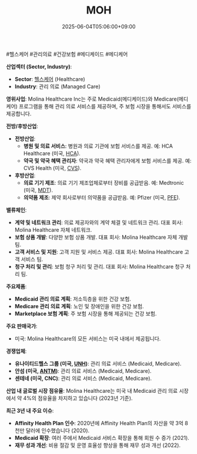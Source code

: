 ﻿---
title: "MOH"
date: 2025-06-04T05:06:00+09:00
lastmod: 2025-06-04T05:06:00+09:00
type: docs
sidebar:
  open: true
weight: 579
---
<div style="display:none">
  <meta property="article:published_time" content="2025-06-03T20:06:00Z" />
  <meta property="article:modified_time" content="2025-06-03T20:06:00Z" />
</div>
#헬스케어 #관리의료 #건강보험 #메디케이드 #메디케어 

**산업섹터 (Sector, Industry)**:

- **Sector**: [헬스케어](/industry-study/2산업헬스케어/) (Healthcare)
- **Industry**: 관리 의료 (Managed Care)

**영위사업**: Molina Healthcare Inc는 주로 Medicaid(메디케이드)와 Medicare(메디케어) 프로그램을 통해 관리 의료 서비스를 제공하며, 주 보험 시장을 통해서도 서비스를 제공합니다.

**전방/후방산업**:

- **전방산업**:
    - **병원 및 의료 서비스**: 병원과 의료 기관에 보험 서비스를 제공. 예: HCA Healthcare (미국, [HCA](/company-analysis/hca/)).
    - **약국 및 약국 혜택 관리자**: 약국과 약국 혜택 관리자에게 보험 서비스를 제공. 예: CVS Health (미국, [CVS](/company-analysis/cvs/)).
- **후방산업**:
    - **의료 기기 제조**: 의료 기기 제조업체로부터 장비를 공급받음. 예: Medtronic (미국, [MDT](/company-analysis/mdt/)).
    - **의약품 제조**: 제약 회사로부터 의약품을 공급받음. 예: Pfizer (미국, [PFE](/company-analysis/pfe/)).

**밸류체인**:

- **계약 및 네트워크 관리**: 의료 제공자와의 계약 체결 및 네트워크 관리. 대표 회사: Molina Healthcare 자체 네트워크.
- **보험 상품 개발**: 다양한 보험 상품 개발. 대표 회사: Molina Healthcare 자체 개발팀.
- **고객 서비스 및 지원**: 고객 지원 및 서비스 제공. 대표 회사: Molina Healthcare 고객 서비스 팀.
- **청구 처리 및 관리**: 보험 청구 처리 및 관리. 대표 회사: Molina Healthcare 청구 처리 팀.

**주요제품**:

- **Medicaid 관리 의료 계획**: 저소득층을 위한 건강 보험.
- **Medicare 관리 의료 계획**: 노인 및 장애인을 위한 건강 보험.
- **Marketplace 보험 계획**: 주 보험 시장을 통해 제공되는 건강 보험.

**주요 판매국가**:

- 미국: Molina Healthcare의 모든 서비스는 미국 내에서 제공됩니다.

**경쟁업체**:

- **유나이티드헬스 그룹 (미국, [UNH](/company-analysis/unh/))**: 관리 의료 서비스 (Medicaid, Medicare).
- **안섬 (미국, [ANTM](/company-analysis/antm/))**: 관리 의료 서비스 (Medicaid, Medicare).
- **센테네 (미국, CNC)**: 관리 의료 서비스 (Medicaid, Medicare).

**산업 내 글로벌 시장 점유율**: Molina Healthcare는 미국 내 Medicaid 관리 의료 시장에서 약 4%의 점유율을 차지하고 있습니다 (2023년 기준).

**최근 3년 내 주요 이슈**:

- **Affinity Health Plan 인수**: 2020년에 Affinity Health Plan의 자산을 약 3억 8천만 달러에 인수했습니다 (2020).
- **Medicaid 확장**: 여러 주에서 Medicaid 서비스 확장을 통해 회원 수 증가 (2021).
- **재무 성과 개선**: 비용 절감 및 운영 효율성 향상을 통해 재무 성과 개선 (2022).
